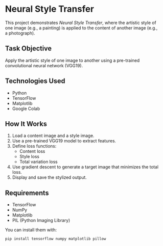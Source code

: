 # Neural Style Transfer

This project demonstrates *Neural Style Transfer*, where the artistic style of one image (e.g., a painting) is applied to the content of another image (e.g., a photograph).

## Task Objective
Apply the artistic style of one image to another using a pre-trained convolutional neural network (VGG19).

## Technologies Used
- Python
- TensorFlow
- Matplotlib
- Google Colab

## How It Works
1. Load a content image and a style image.
2. Use a pre-trained VGG19 model to extract features.
3. Define loss functions:
   - Content loss
   - Style loss
   - Total variation loss
4. Use gradient descent to generate a target image that minimizes the total loss.
5. Display and save the stylized output.

## Requirements
- TensorFlow
- NumPy
- Matplotlib
- PIL (Python Imaging Library)

You can install them with:

```bash
pip install tensorflow numpy matplotlib pillow
